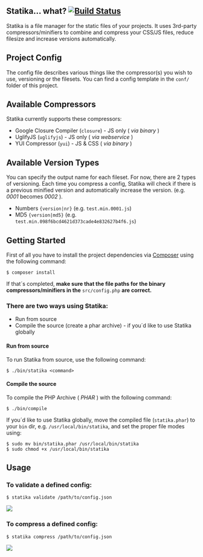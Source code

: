 ## Statika... what? [![Build Status](https://travis-ci.org/venyii/Statika.png?branch=master)](https://travis-ci.org/venyii/Statika)
Statika is a file manager for the static files of your projects. It uses 3rd-party compressors/minifiers  to  combine and compress your CSS/JS files, reduce filesize and increase versions automatically.

## Project Config
The config file describes various things like the compressor(s) you wish to use, versioning or the filesets. You can find a config template in the ```conf/``` folder of this project.

## Available Compressors
Statika currently supports these compressors:
* Google Closure Compiler (```closure```) - JS only ( _via binary_ )
* UglifyJS (```uglifyjs```) - JS only ( _via webservice_ )
* YUI Compressor (```yui```) - JS & CSS ( _via binary_ )

## Available Version Types
You can specify the output name for each fileset. For now, there are 2 types of versioning. Each time you compress a config, Statika will check if there is a previous minified version and automatically increase the version. (e.g. _0001_ becomes _0002_ ).
* Numbers ```{version|nr}``` (e.g. ```test.min.0001.js```)
* MD5 ```{version|md5}``` (e.g. ```test.min.098f6bcd4621d373cade4e832627b4f6.js```)

## Getting Started
First of all you have to install the project dependencies via [Composer](http://getcomposer.org) using the following command:

```
$ composer install
```

If that´s completed, **make sure that the file paths for the binary compressors/minifiers in the** ```src/config.php``` **are correct.**

### There are two ways using Statika:
* Run from source
* Compile the source (create a phar archive) - if you´d like to use Statika globally

#### Run from source
To run Statika from source, use the following command:

```
$ ./bin/statika <command>
```

#### Compile the source
To compile the PHP Archive ( _PHAR_ ) with the following command:

```
$ ./bin/compile
```

If you´d like to use Statika globally, move the compiled file (```statika.phar```) to your ```bin``` dir, e.g. ```/usr/local/bin/statika```, and set the proper file modes using:

```
$ sudo mv bin/statika.phar /usr/local/bin/statika
$ sudo chmod +x /usr/local/bin/statika
```

## Usage
### To validate a defined config:

```
$ statika validate /path/to/config.json
```

![](http://venyii.github.com/Statika/images/st-validate.png)


### To compress a defined config:

```
$ statika compress /path/to/config.json
```

![](http://venyii.github.com/Statika/images/st-compress.png)
